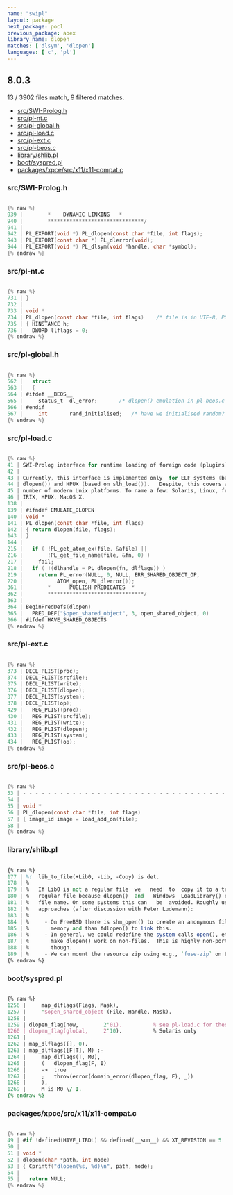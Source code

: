 ```yaml
---
name: "swipl"
layout: package
next_package: pocl
previous_package: apex
library_name: dlopen
matches: ['dlsym', 'dlopen']
languages: ['c', 'pl']
---
```

## 8.0.3
13 / 3902 files match, 9 filtered matches.

 - [src/SWI-Prolog.h](#srcswi-prologh)
 - [src/pl-nt.c](#srcpl-ntc)
 - [src/pl-global.h](#srcpl-globalh)
 - [src/pl-load.c](#srcpl-loadc)
 - [src/pl-ext.c](#srcpl-extc)
 - [src/pl-beos.c](#srcpl-beosc)
 - [library/shlib.pl](#libraryshlibpl)
 - [boot/syspred.pl](#bootsyspredpl)
 - [packages/xpce/src/x11/x11-compat.c](#packagesxpcesrcx11x11-compatc)

### src/SWI-Prolog.h

```c

{% raw %}
939 | 		 *	  DYNAMIC LINKING	*
940 | 		 *******************************/
941 | 
942 | PL_EXPORT(void *)	PL_dlopen(const char *file, int flags);
943 | PL_EXPORT(const char *) PL_dlerror(void);
944 | PL_EXPORT(void *)	PL_dlsym(void *handle, char *symbol);
{% endraw %}

```
### src/pl-nt.c

```c

{% raw %}
731 | }
732 | 
733 | void *
734 | PL_dlopen(const char *file, int flags)	/* file is in UTF-8, POSIX path */
735 | { HINSTANCE h;
736 |   DWORD llflags = 0;
{% endraw %}

```
### src/pl-global.h

```c

{% raw %}
562 |   struct
563 |   {
564 | #ifdef __BEOS__
565 |     status_t	dl_error;		/* dlopen() emulation in pl-beos.c */
566 | #endif
567 |     int		rand_initialised;	/* have we initialised random? */
{% endraw %}

```
### src/pl-load.c

```c

{% raw %}
41 | SWI-Prolog interface for runtime loading of foreign code (plugins).
42 | 
43 | Currently, this interface is implemented only  for ELF systems (based on
44 | dlopen()) and HPUX (based on slh_load()).   Despite, this covers a large
45 | number of modern Unix platforms. To name a few: Solaris, Linux, freeBSD,
46 | IRIX, HPUX, MacOS X.
138 | 
139 | #ifndef EMULATE_DLOPEN
140 | void *
141 | PL_dlopen(const char *file, int flags)
142 | { return dlopen(file, flags);
143 | }
144 | 
215 |   if ( !PL_get_atom_ex(file, &afile) ||
216 |        !PL_get_file_name(file, &fn, 0) )
217 |     fail;
218 |   if ( !(dlhandle = PL_dlopen(fn, dlflags)) )
219 |     return PL_error(NULL, 0, NULL, ERR_SHARED_OBJECT_OP,
220 | 		    ATOM_open, PL_dlerror());
361 | 		 *      PUBLISH PREDICATES	*
362 | 		 *******************************/
363 | 
364 | BeginPredDefs(dlopen)
365 |   PRED_DEF("$open_shared_object", 3, open_shared_object, 0)
366 | #ifdef HAVE_SHARED_OBJECTS
{% endraw %}

```
### src/pl-ext.c

```c

{% raw %}
373 | DECL_PLIST(proc);
374 | DECL_PLIST(srcfile);
375 | DECL_PLIST(write);
376 | DECL_PLIST(dlopen);
377 | DECL_PLIST(system);
378 | DECL_PLIST(op);
429 |   REG_PLIST(proc);
430 |   REG_PLIST(srcfile);
431 |   REG_PLIST(write);
432 |   REG_PLIST(dlopen);
433 |   REG_PLIST(system);
434 |   REG_PLIST(op);
{% endraw %}

```
### src/pl-beos.c

```c

{% raw %}
53 | - - - - - - - - - - - - - - - - - - - - - - - - - - - - - - - - - - - - - */
54 | 
55 | void *
56 | PL_dlopen(const char *file, int flags)
57 | { image_id image = load_add_on(file);
58 | 
{% endraw %}

```
### library/shlib.pl

```pl

{% raw %}
177 | %!  lib_to_file(+Lib0, -Lib, -Copy) is det.
178 | %
179 | %   If Lib0 is not a regular file  we   need  to  copy it to a temporary
180 | %   regular file because dlopen()  and   Windows  LoadLibrary() expect a
181 | %   file name. On some systems this can   be  avoided. Roughly using two
182 | %   approaches (after discussion with Peter Ludemann):
183 | %
184 | %     - On FreeBSD there is shm_open() to create an anonymous file in
185 | %       memory and than fdlopen() to link this.
186 | %     - In general, we could redefine the system calls open(), etc. to
187 | %       make dlopen() work on non-files.  This is highly non-portably
188 | %       though.
189 | %     - We can mount the resource zip using e.g., `fuse-zip` on Linux.
{% endraw %}

```
### boot/syspred.pl

```pl

{% raw %}
1256 |     map_dlflags(Flags, Mask),
1257 |     '$open_shared_object'(File, Handle, Mask).
1258 | 
1259 | dlopen_flag(now,        2'01).          % see pl-load.c for these constants
1260 | dlopen_flag(global,     2'10).          % Solaris only
1261 | 
1262 | map_dlflags([], 0).
1263 | map_dlflags([F|T], M) :-
1264 |     map_dlflags(T, M0),
1265 |     (   dlopen_flag(F, I)
1266 |     ->  true
1267 |     ;   throw(error(domain_error(dlopen_flag, F), _))
1268 |     ),
1269 |     M is M0 \/ I.
{% endraw %}

```
### packages/xpce/src/x11/x11-compat.c

```c

{% raw %}
49 | #if !defined(HAVE_LIBDL) && defined(__sun__) && XT_REVISION == 5
50 | 
51 | void *
52 | dlopen(char *path, int mode)
53 | { Cprintf("dlopen(%s, %d)\n", path, mode);
54 | 
55 |   return NULL;
{% endraw %}

```
